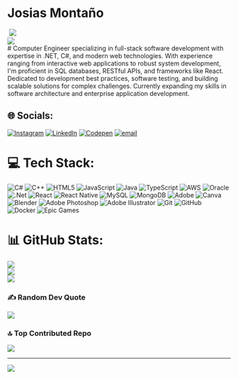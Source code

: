<h1>Josias Montaño</h1>
<div><img src="https://camo.githubusercontent.com/ad25c4ca31c6c4d7cfa924ac159fd478b7e9e1433d9a18bb7c0c25a9f9173796/68747470733a2f2f6e69727a616b2d73747265616b2d73746174732e76657263656c2e6170702f3f757365723d4a6f736961734d6f6e74616e6f267468656d653d6461726b26686964655f626f726465723d66616c7365" alt="" data-canonical-src="https://nirzak-streak-stats.vercel.app/?user=JosiasMontano&amp;theme=dark&amp;hide_border=false" style="max-width: 100%;">
<img src="https://github-readme-stats.vercel.app/api/top-langs/?username=JosiasMontano&theme=tokyonight&hide_border=false&include_all_commits=false&count_private=false&layout=compact"/>
</div>
  <div>
  <img src="https://github-readme-activity-graph.vercel.app/graph?username=JosiasMontano&bg_color=212121&color=ffffff&line=404db0&point=ffcd42&area=true&hide_border=true"/>
</div>
#
Computer Engineer specializing in full-stack software development with expertise in .NET, C#, and modern web technologies. With experience ranging from interactive web applications to robust system development, I'm proficient in SQL databases, RESTful APIs, and frameworks like React. Dedicated to development best practices, software testing, and building scalable solutions for complex challenges. Currently expanding my skills in software architecture and enterprise application development.


## 🌐 Socials:
[![Instagram](https://img.shields.io/badge/Instagram-%23E4405F.svg?logo=Instagram&logoColor=white)](https://instagram.com/https://www.instagram.com/josiasmontano10) [![LinkedIn](https://img.shields.io/badge/LinkedIn-%230077B5.svg?logo=linkedin&logoColor=white)](https://linkedin.com/in/www.linkedin.com/in/josias-montaño-vargas-b62731210) [![Codepen](https://img.shields.io/badge/Codepen-000000?logo=codepen&logoColor=white)](https://codepen.io/https://codepen.io/JosiasMontano) [![email](https://img.shields.io/badge/Email-D14836?logo=gmail&logoColor=white)](mailto:josisamu10@gmail.com) 

# 💻 Tech Stack:
![C#](https://img.shields.io/badge/c%23-%23239120.svg?style=for-the-badge&logo=csharp&logoColor=white) ![C++](https://img.shields.io/badge/c++-%2300599C.svg?style=for-the-badge&logo=c%2B%2B&logoColor=white) ![HTML5](https://img.shields.io/badge/html5-%23E34F26.svg?style=for-the-badge&logo=html5&logoColor=white) ![JavaScript](https://img.shields.io/badge/javascript-%23323330.svg?style=for-the-badge&logo=javascript&logoColor=%23F7DF1E) ![Java](https://img.shields.io/badge/java-%23ED8B00.svg?style=for-the-badge&logo=openjdk&logoColor=white) ![TypeScript](https://img.shields.io/badge/typescript-%23007ACC.svg?style=for-the-badge&logo=typescript&logoColor=white) ![AWS](https://img.shields.io/badge/AWS-%23FF9900.svg?style=for-the-badge&logo=amazon-aws&logoColor=white) ![Oracle](https://img.shields.io/badge/Oracle-F80000?style=for-the-badge&logo=oracle&logoColor=white) ![.Net](https://img.shields.io/badge/.NET-5C2D91?style=for-the-badge&logo=.net&logoColor=white) ![React](https://img.shields.io/badge/react-%2320232a.svg?style=for-the-badge&logo=react&logoColor=%2361DAFB) ![React Native](https://img.shields.io/badge/react_native-%2320232a.svg?style=for-the-badge&logo=react&logoColor=%2361DAFB) ![MySQL](https://img.shields.io/badge/mysql-4479A1.svg?style=for-the-badge&logo=mysql&logoColor=white) ![MongoDB](https://img.shields.io/badge/MongoDB-%234ea94b.svg?style=for-the-badge&logo=mongodb&logoColor=white) ![Adobe](https://img.shields.io/badge/adobe-%23FF0000.svg?style=for-the-badge&logo=adobe&logoColor=white) ![Canva](https://img.shields.io/badge/Canva-%2300C4CC.svg?style=for-the-badge&logo=Canva&logoColor=white) ![Blender](https://img.shields.io/badge/blender-%23F5792A.svg?style=for-the-badge&logo=blender&logoColor=white) ![Adobe Photoshop](https://img.shields.io/badge/adobe%20photoshop-%2331A8FF.svg?style=for-the-badge&logo=adobe%20photoshop&logoColor=white) ![Adobe Illustrator](https://img.shields.io/badge/adobe%20illustrator-%23FF9A00.svg?style=for-the-badge&logo=adobe%20illustrator&logoColor=white) ![Git](https://img.shields.io/badge/git-%23F05033.svg?style=for-the-badge&logo=git&logoColor=white) ![GitHub](https://img.shields.io/badge/github-%23121011.svg?style=for-the-badge&logo=github&logoColor=white) ![Docker](https://img.shields.io/badge/docker-%230db7ed.svg?style=for-the-badge&logo=docker&logoColor=white) ![Epic Games](https://img.shields.io/badge/epicgames-%23313131.svg?style=for-the-badge&logo=epicgames&logoColor=white)
# 📊 GitHub Stats:
![](https://github-readme-stats.vercel.app/api?username=JosiasMontano&theme=dark&hide_border=false&include_all_commits=false&count_private=false)<br/>
![](https://nirzak-streak-stats.vercel.app/?user=JosiasMontano&theme=dark&hide_border=false)<br/>
![](https://github-readme-stats.vercel.app/api/top-langs/?username=JosiasMontano&theme=dark&hide_border=false&include_all_commits=false&count_private=false&layout=compact)

### ✍️ Random Dev Quote
![](https://quotes-github-readme.vercel.app/api?type=horizontal&theme=merko)

### 🔝 Top Contributed Repo
![](https://github-contributor-stats.vercel.app/api?username=JosiasMontano&limit=5&theme=dark&combine_all_yearly_contributions=true)

---
[![](https://visitcount.itsvg.in/api?id=JosiasMontano&icon=0&color=0)](https://visitcount.itsvg.in)

<!-- Proudly created with GPRM ( https://gprm.itsvg.in ) -->
